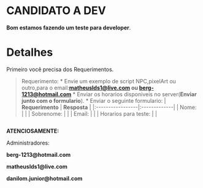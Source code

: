 # CANDIDATO A DEV #

**Bom estamos fazendo um teste para developer**.


# Detalhes #

Primeiro você precisa dos Requerimentos.
> Requerimento:
    * Envie um exemplo de script NPC,pixelArt ou outro,para o email:**matheuslds1@live.com ou berg-1213@hotmail.com**
    * Enviar os horarios disponiveis no server(**Enviar junto com o formulario**).
    * Enviar o seguinte formulario:
| **Requerimento** | **Resposta** |
|:-----------------|:-------------|
| Nome: |  |
| Sobrenome: |  |
| Email: |  |
| Horarios para teste: |  |
```

```

**ATENCIOSAMENTE:**
<p>Administradores:</p>

<p><b>berg-1213@hotmail.com</b></p>
<p><b>matheuslds1@live.com</b></p>
<p><b>danilom.junior@hotmail.com</b></p>
